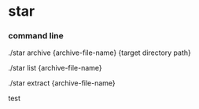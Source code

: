 # star
### command line

./star archive {archive-file-name} {target directory path}
  
./star list {archive-file-name}
  
./star extract {archive-file-name}

test
